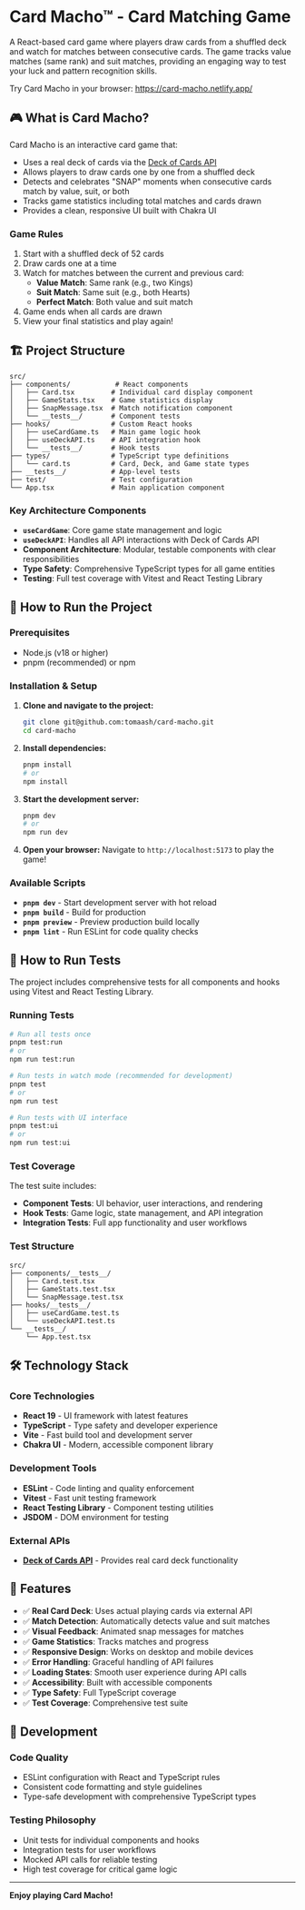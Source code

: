 # Card Macho™ - Card Matching Game

A React-based card game where players draw cards from a shuffled deck and watch for matches between consecutive cards. The game tracks value matches (same rank) and suit matches, providing an engaging way to test your luck and pattern recognition skills.

Try Card Macho in your browser: https://card-macho.netlify.app/

## 🎮 What is Card Macho?

Card Macho is an interactive card game that:

- Uses a real deck of cards via the [Deck of Cards API](https://deckofcardsapi.com/)
- Allows players to draw cards one by one from a shuffled deck
- Detects and celebrates "SNAP" moments when consecutive cards match by value, suit, or both
- Tracks game statistics including total matches and cards drawn
- Provides a clean, responsive UI built with Chakra UI

### Game Rules

1. Start with a shuffled deck of 52 cards
2. Draw cards one at a time
3. Watch for matches between the current and previous card:
   - **Value Match**: Same rank (e.g., two Kings)
   - **Suit Match**: Same suit (e.g., both Hearts)
   - **Perfect Match**: Both value and suit match
4. Game ends when all cards are drawn
5. View your final statistics and play again!

## 🏗️ Project Structure

```
src/
├── components/           # React components
│   ├── Card.tsx         # Individual card display component
│   ├── GameStats.tsx    # Game statistics display
│   ├── SnapMessage.tsx  # Match notification component
│   └── __tests__/       # Component tests
├── hooks/               # Custom React hooks
│   ├── useCardGame.ts   # Main game logic hook
│   ├── useDeckAPI.ts    # API integration hook
│   └── __tests__/       # Hook tests
├── types/               # TypeScript type definitions
│   └── card.ts          # Card, Deck, and Game state types
├── __tests__/           # App-level tests
├── test/                # Test configuration
└── App.tsx              # Main application component
```

### Key Architecture Components

- **`useCardGame`**: Core game state management and logic
- **`useDeckAPI`**: Handles all API interactions with Deck of Cards API
- **Component Architecture**: Modular, testable components with clear responsibilities
- **Type Safety**: Comprehensive TypeScript types for all game entities
- **Testing**: Full test coverage with Vitest and React Testing Library

## 🚀 How to Run the Project

### Prerequisites

- Node.js (v18 or higher)
- pnpm (recommended) or npm

### Installation & Setup

1. **Clone and navigate to the project:**

   ```bash
   git clone git@github.com:tomaash/card-macho.git
   cd card-macho
   ```

2. **Install dependencies:**

   ```bash
   pnpm install
   # or
   npm install
   ```

3. **Start the development server:**

   ```bash
   pnpm dev
   # or
   npm run dev
   ```

4. **Open your browser:**
   Navigate to `http://localhost:5173` to play the game!

### Available Scripts

- **`pnpm dev`** - Start development server with hot reload
- **`pnpm build`** - Build for production
- **`pnpm preview`** - Preview production build locally
- **`pnpm lint`** - Run ESLint for code quality checks

## 🧪 How to Run Tests

The project includes comprehensive tests for all components and hooks using Vitest and React Testing Library.

### Running Tests

```bash
# Run all tests once
pnpm test:run
# or
npm run test:run

# Run tests in watch mode (recommended for development)
pnpm test
# or
npm run test

# Run tests with UI interface
pnpm test:ui
# or
npm run test:ui
```

### Test Coverage

The test suite includes:

- **Component Tests**: UI behavior, user interactions, and rendering
- **Hook Tests**: Game logic, state management, and API integration
- **Integration Tests**: Full app functionality and user workflows

### Test Structure

```
src/
├── components/__tests__/
│   ├── Card.test.tsx
│   ├── GameStats.test.tsx
│   └── SnapMessage.test.tsx
├── hooks/__tests__/
│   ├── useCardGame.test.ts
│   └── useDeckAPI.test.ts
└── __tests__/
    └── App.test.tsx
```

## 🛠️ Technology Stack

### Core Technologies

- **React 19** - UI framework with latest features
- **TypeScript** - Type safety and developer experience
- **Vite** - Fast build tool and development server
- **Chakra UI** - Modern, accessible component library

### Development Tools

- **ESLint** - Code linting and quality enforcement
- **Vitest** - Fast unit testing framework
- **React Testing Library** - Component testing utilities
- **JSDOM** - DOM environment for testing

### External APIs

- **[Deck of Cards API](https://deckofcardsapi.com/)** - Provides real card deck functionality

## 🎯 Features

- ✅ **Real Card Deck**: Uses actual playing cards via external API
- ✅ **Match Detection**: Automatically detects value and suit matches
- ✅ **Visual Feedback**: Animated snap messages for matches
- ✅ **Game Statistics**: Tracks matches and progress
- ✅ **Responsive Design**: Works on desktop and mobile devices
- ✅ **Error Handling**: Graceful handling of API failures
- ✅ **Loading States**: Smooth user experience during API calls
- ✅ **Accessibility**: Built with accessible components
- ✅ **Type Safety**: Full TypeScript coverage
- ✅ **Test Coverage**: Comprehensive test suite

## 🔧 Development

### Code Quality

- ESLint configuration with React and TypeScript rules
- Consistent code formatting and style guidelines
- Type-safe development with comprehensive TypeScript types

### Testing Philosophy

- Unit tests for individual components and hooks
- Integration tests for user workflows
- Mocked API calls for reliable testing
- High test coverage for critical game logic

---

**Enjoy playing Card Macho!**
